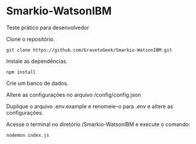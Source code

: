 # Smarkio-WatsonIBM
Teste prático para desenvolvedor

Clone o repositório.

```
git clone https://github.com/GravetoGeek/Smarkio-WatsonIBM.git
```

Instale as dependências.

```
npm install
```

Crie um banco de dados.

Altere as configurações no arquivo /config/config.json

Duplique o arquivo .env.example e renomeie-o para .env e altere as configurações.

Acesse o terminal no diretório /Smarkio-WatsonIBM e execute o comando:

```
nodemon index.js
```

